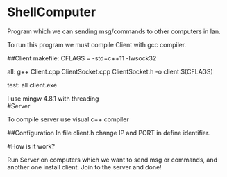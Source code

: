 # ShellComputer
Program which we can sending msg/commands to other computers in lan.

To run this program we must compile Client with gcc compiler.

##Client makefile:
 CFLAGS = -std=c++11 -lwsock32

all: 
	g++ Client.cpp ClientSocket.cpp ClientSocket.h -o client $(CFLAGS)

test: all
	client.exe
  
I use mingw 4.8.1 with threading   
 #Server
 
 To compile server use visual c++ compiler
 
 ##Configuration
 In file client.h change IP and PORT in define identifier.
 
 #How is it work?
 
 Run Server on computers which we want to send msg or commands, and another one install client.
 Join to the server and done!
  
  
